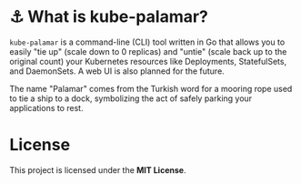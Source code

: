 # ⚓️ What is kube-palamar?
`kube-palamar` is a command-line (CLI) tool written in Go that allows you to easily "tie up" (scale down to 0 replicas) and "untie" (scale back up to the original count) your Kubernetes resources like Deployments, StatefulSets, and DaemonSets. A web UI is also planned for the future.

The name "Palamar" comes from the Turkish word for a mooring rope used to tie a ship to a dock, symbolizing the act of safely parking your applications to rest.

# License
This project is licensed under the **MIT License**.

